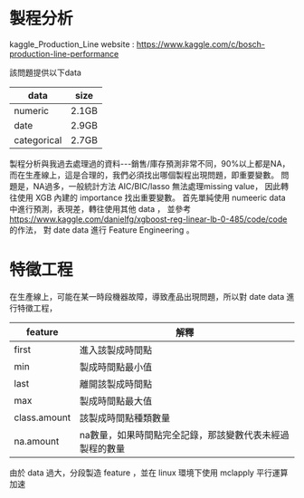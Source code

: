 # 製程分析
 kaggle_Production_Line
 website : 
 https://www.kaggle.com/c/bosch-production-line-performance

該問題提供以下data 

|data|size|
|----|----|
|numeric|2.1GB|
|date|2.9GB|
|categorical|2.7GB|

製程分析與我過去處理過的資料---銷售/庫存預測非常不同，90%以上都是NA，
而在生產線上，這是合理的，我們必須找出哪個製程出現問題，即重要變數。
問題是，NA過多，一般統計方法 AIC/BIC/lasso 無法處理missing value，
因此轉往使用 XGB 內建的 importance 找出重要變數。
首先單純使用 numeeric data 中進行預測，表現差，轉往使用其他 data ，
並參考 https://www.kaggle.com/danielfg/xgboost-reg-linear-lb-0-485/code/code 的作法，
對 date data 進行 Feature Engineering 。

# 特徵工程

在生產線上，可能在某一時段機器故障，導致產品出現問題，所以對 date data 進行特徵工程，
 
|feature|解釋|
|-------|---|
|first|進入該製成時間點|
|min|製成時間點最小值|
|last|離開該製成時間點|
|max|製成時間點最大值|
|class.amount|該製成時間點種類數量|
|na.amount|na數量，如果時間點完全記錄，那該變數代表未經過製程的數量|

由於 data 過大，分段製造 feature ，並在 linux 環境下使用 mclapply 平行運算加速


